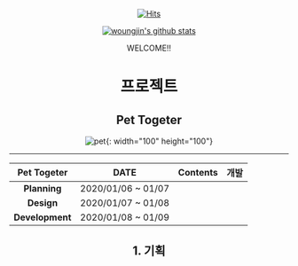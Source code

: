 

<div align=center>
  
[![Hits](https://hits.seeyoufarm.com/api/count/incr/badge.svg?url=https%3A%2F%2Fgithub.com%2Fwoungjin&count_bg=%2379C83D&title_bg=%23555555&icon=&icon_color=%23E7E7E7&title=hits&edge_flat=false)](https://hits.seeyoufarm.com)
 
[![woungjin's github stats](https://github-readme-stats.vercel.app/api?username=woungjin)](https://github.com/anuraghazra/github-readme-stats)
<p> WELCOME!! </p>



# 프로젝트 </h2>
## Pet Togeter 
![pet](https://user-images.githubusercontent.com/74219139/103889209-62524580-5129-11eb-9542-98ea94bc21db.PNG){: width="100" height="100"}

- - -
| **Pet Togeter** | **DATE** | **Contents** | **개발** |
|:---:|:---:|:---:|:---:|
|  **Planning** | 2020/01/06 ~ 01/07 | | | 
|  **Design** | 2020/01/07 ~ 01/08 | | |   
| **Development**  | 2020/01/08 ~ 01/09 | | | 

## 1. 기획

</div>
